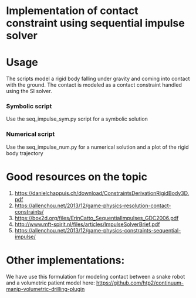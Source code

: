 # Implementation of contact constraint using sequential impulse solver

# Usage

The scripts model a rigid body falling under gravity and coming into contact with the ground. The contact is modeled as a contact constraint handled using the SI solver.
### Symbolic script
Use the seq_impulse_sym.py script for a symbolic solution

### Numerical script
Use the seq_impulse_num.py for a numerical solution and a plot of the rigid body trajectory

# Good resources on the topic
1. https://danielchappuis.ch/download/ConstraintsDerivationRigidBody3D.pdf
2. https://allenchou.net/2013/12/game-physics-resolution-contact-constraints/
3. https://box2d.org/files/ErinCatto_SequentialImpulses_GDC2006.pdf
4. http://www.mft-spirit.nl/files/articles/ImpulseSolverBrief.pdf
5. https://allenchou.net/2013/12/game-physics-constraints-sequential-impulse/

# Other implementations:
We have use this formulation for modeling contact between a snake robot and a volumetric patient model here:
https://github.com/htp2/continuum-manip-volumetric-drilling-plugin
